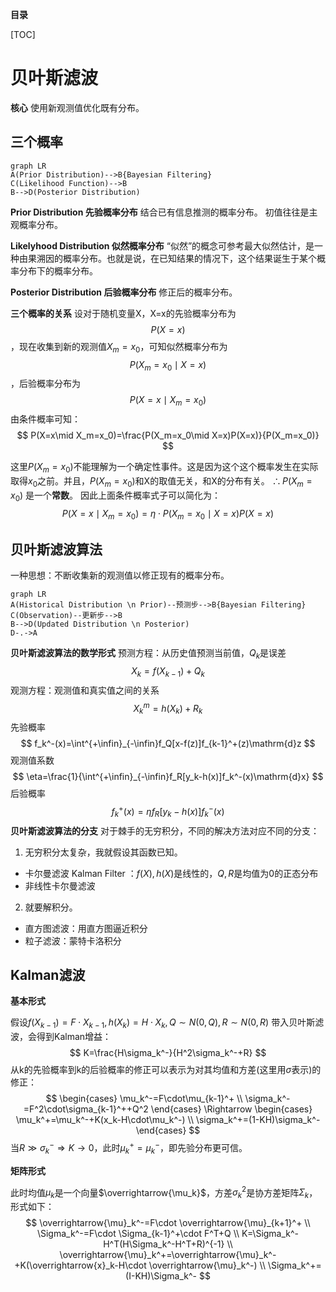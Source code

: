 **目录**

[TOC]

# 贝叶斯滤波
**核心**
使用新观测值优化既有分布。

## 三个概率

```mermaid
graph LR
A(Prior Distribution)-->B{Bayesian Filtering}
C(Likelihood Function)-->B
B-->D(Posterior Distribution)
```

**Prior Distribution 先验概率分布**
结合已有信息推测的概率分布。
初值往往是主观概率分布。

**Likelyhood Distribution 似然概率分布**
“似然”的概念可参考最大似然估计，是一种由果溯因的概率分布。也就是说，在已知结果的情况下，这个结果诞生于某个概率分布下的概率分布。

**Posterior Distribution 后验概率分布**
修正后的概率分布。

**三个概率的关系**
设对于随机变量X，X=x的先验概率分布为
$$
P(X=x)
$$
，现在收集到新的观测值$X_m=x_0$，可知似然概率分布为
$$
P(X_m=x_0\mid X=x)
$$
，后验概率分布为
$$
P(X=x\mid X_m=x_0)
$$
由条件概率可知：
$$
P(X=x\mid X_m=x_0)=\frac{P(X_m=x_0\mid X=x)P(X=x)}{P(X_m=x_0)}
$$

这里$P(X_m=x_0)$不能理解为一个确定性事件。这是因为这个这个概率发生在实际取得$x_0$之前。并且，$P(X_m=x_0)$和X的取值无关，和X的分布有关。
$\therefore P(X_m=x_0)$ 是一个**常数**。
因此上面条件概率式子可以简化为：
$$
P(X=x\mid X_m=x_0)=\eta\cdot P(X_m=x_0\mid X=x)P(X=x)
$$

## 贝叶斯滤波算法
一种思想：不断收集新的观测值以修正现有的概率分布。
```mermaid
graph LR
A(Historical Distribution \n Prior)--预测步-->B{Bayesian Filtering}
C(Observation)--更新步-->B
B-->D(Updated Distribution \n Posterior)
D-.->A
```
**贝叶斯滤波算法的数学形式**
预测方程：从历史值预测当前值，$Q_k$是误差
$$
X_k=f(X_{k-1})+Q_k
$$
观测方程：观测值和真实值之间的关系
$$
X^m_k=h(X_k)+R_k
$$
先验概率
$$
f_k^-(x)=\int^{+\infin}_{-\infin}f_Q[x-f(z)]f_{k-1}^+(z)\mathrm{d}z
$$
观测值系数
$$
\eta=\frac{1}{\int^{+\infin}_{-\infin}f_R[y_k-h(x)]f_k^-(x)\mathrm{d}x}
$$
后验概率
$$
f_k^+(x)=\eta f_R[y_k-h(x)]f^-_k(x)
$$
**贝叶斯滤波算法的分支**
对于棘手的无穷积分，不同的解决方法对应不同的分支：
1. 无穷积分太复杂，我就假设其函数已知。
  - 卡尔曼滤波 Kalman Filter ：$f(X),h(X)$是线性的，$Q,R$是均值为0的正态分布
  - 非线性卡尔曼滤波

2. 就要解积分。
  - 直方图滤波：用直方图逼近积分
  - 粒子滤波：蒙特卡洛积分

## Kalman滤波
**基本形式**

假设$f(X_{k-1})=F\cdot X_{k-1},h(X_k)=H\cdot X_k,Q\sim N(0,Q),R\sim N(0,R)$
带入贝叶斯滤波，会得到Kalman增益：
$$
K=\frac{H\sigma_k^-}{H^2\sigma_k^-+R}
$$
从k的先验概率到k的后验概率的修正可以表示为对其均值和方差(这里用$\sigma$表示)的修正：
$$
\begin{cases}
\mu_k^-=F\cdot\mu_{k-1}^+ \\
\sigma_k^-=F^2\cdot\sigma_{k-1}^++Q^2
\end{cases}
\Rightarrow 
\begin{cases}
\mu_k^+=\mu_k^-+K(x_k-H\cdot\mu_k^-) \\
\sigma_k^+=(1-KH)\sigma_k^-
\end{cases}
$$
当$R\gg \sigma_k^-\Rightarrow K\rightarrow 0$，此时$\mu_k^+=\mu_k^-$，即先验分布更可信。

**矩阵形式**

此时均值$\mu_k$是一个向量$\overrightarrow{\mu_k}$，方差$\sigma_k^2$是协方差矩阵$\Sigma_k$，形式如下：
$$
\overrightarrow{\mu}_k^-=F\cdot \overrightarrow{\mu}_{k+1}^+ \\
\Sigma_k^-=F\cdot \Sigma_{k-1}^+\cdot F^T+Q \\
K=\Sigma_k^-H^T(H\Sigma_k^-H^T+R)^{-1} \\
\overrightarrow{\mu}_k^+=\overrightarrow{\mu}_k^-+K(\overrightarrow{x}_k-H\cdot \overrightarrow{\mu}_k^-) \\
\Sigma_k^+=(I-KH)\Sigma_k^-
$$
